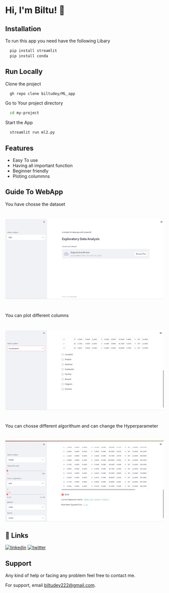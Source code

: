
# Hi, I'm Biltu! 👋


## Installation

To run this app you need have the following Libary

```bash
  pip install streamlit
  pip install conda

```
    
## Run Locally

Clone the project

```bash
  gh repo clone biltudey/ML_app
```

Go to Your  project directory

```bash
  cd my-project
```

Start the App

```bash
  streamlit run ml2.py
```


## Features

- Easy To use
- Having all important function
- Beginner friendly
- Ploting colummns


## Guide To WebApp
You have chosse the dataset
# 
![App Screenshot](https://raw.githubusercontent.com/biltudey/ML_app/main/screenshots/Screenshot.png)
# 
You can plot different columns
# 
![App Screenshot](https://raw.githubusercontent.com/biltudey/ML_app/main/screenshots/Screenshot%202.png)
#
You can chosse different algorithum and can change the Hyperparameter

# 
   
![App Screenshot](https://raw.githubusercontent.com/biltudey/ML_app/main/screenshots/Screenshot3.png)



## 🔗 Links

[![linkedin](https://img.shields.io/badge/linkedin-0A66C2?style=for-the-badge&logo=linkedin&logoColor=white)](https://www.linkedin.com/in/BiltuDey/)
[![twitter](https://img.shields.io/badge/twitter-1DA1F2?style=for-the-badge&logo=twitter&logoColor=white)](https://twitter.com/CallmeBiltu)



## Support
Any kind of help or facing any problem feel free to contact me.

For support, email biltudey222@gmail.com.

